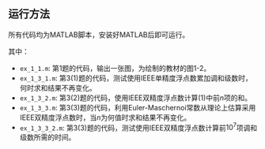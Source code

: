 ## 运行方法

所有代码均为MATLAB脚本，安装好MATLAB后即可运行。

其中：
- `ex_1_1.m`: 第1题的代码，输出一张图，为绘制的教材的图1-2。
- `ex_1_3_1.m`: 第3(1)题的代码，测试使用IEEE单精度浮点数累加调和级数时，何时求和结果不再变化。
- `ex_1_3_2.m`: 第3(2)题的代码，使用IEEE双精度浮点数计算(1)中前$n$项的和。
- `ex_1_3_3.m`: 第3(3)题的代码，利用Euler-Maschernoi常数从理论上估算采用IEEE双精度浮点数时，当$n$为何值时求和结果不再变化。
- `ex_1_3_3_2.m`: 第3(3)题的代码，测试使用IEEE双精度浮点数计算前$10^7$项调和级数所需的时间。